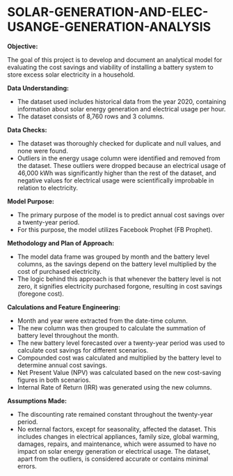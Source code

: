 # SOLAR-GENERATION-AND-ELEC-USANGE-GENERATION-ANALYSIS



**Objective:**

The goal of this project is to develop and document an analytical model for evaluating the cost savings and viability of installing a battery system to store excess solar electricity in a household.

**Data Understanding:**
- The dataset used includes historical data from the year 2020, containing information about solar energy generation and electrical usage per hour.
- The dataset consists of 8,760 rows and 3 columns.

**Data Checks:**
- The dataset was thoroughly checked for duplicate and null values, and none were found.
- Outliers in the energy usage column were identified and removed from the dataset. These outliers were dropped because an electrical usage of 46,000 kWh was significantly higher than the rest of the dataset, and negative values for electrical usage were scientifically improbable in relation to electricity.

**Model Purpose:**
- The primary purpose of the model is to predict annual cost savings over a twenty-year period.
- For this purpose, the model utilizes Facebook Prophet (FB Prophet).

**Methodology and Plan of Approach:**
- The model data frame was grouped by month and the battery level columns, as the savings depend on the battery level multiplied by the cost of purchased electricity.
- The logic behind this approach is that whenever the battery level is not zero, it signifies electricity purchased forgone, resulting in cost savings (foregone cost).

**Calculations and Feature Engineering:**
- Month and year were extracted from the date-time column.
- The new column was then grouped to calculate the summation of battery level throughout the month.
- The new battery level forecasted over a twenty-year period was used to calculate cost savings for different scenarios.
- Compounded cost was calculated and multiplied by the battery level to determine annual cost savings.
- Net Present Value (NPV) was calculated based on the new cost-saving figures in both scenarios.
- Internal Rate of Return (IRR) was generated using the new columns.

**Assumptions Made:**
- The discounting rate remained constant throughout the twenty-year period.
- No external factors, except for seasonality, affected the dataset. This includes changes in electrical appliances, family size, global warming, damages, repairs, and maintenance, which were assumed to have no impact on solar energy generation or electrical usage. The dataset, apart from the outliers, is considered accurate or contains minimal errors.

